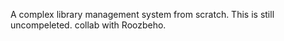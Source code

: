A complex library management system from scratch. 
This is still uncompeleted. 
collab with Roozbeho. 
